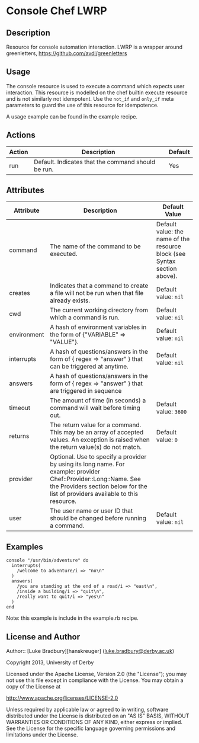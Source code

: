 # Console Chef LWRP
## Description
Resource for console automation interaction.
LWRP is a wrapper around greenletters, https://github.com/avdi/greenletters

## Usage
The console resource is used to execute a command which expects user interaction. This resource is modelled on the chef builtin execute resource and is not similarly not idempotent. Use the <code>not\_if</code> and <code>only\_if</code> meta parameters to guard the use of this resource for idempotence.

A usage example can be found in the example recipe.

## Actions
<table>
<thead> <tr> <th>Action</th> <th>Description</th> <th>Default</th> </tr> </thead>
<tbody>
<tr> <td>run</td> <td>Default. Indicates that the command should be run.</td> <td>Yes</td> </tr>
</tbody>
</table>

## Attributes
<table>
<thead> <tr><th>Attribute</th> <th>Description</th> <th>Default Value</th></tr> </thead>
<tbody>
<tr><td>command</td><td>The name of the command to be executed.</td><td>Default value: the name of the resource block (see Syntax section above).</td></tr></td></tr>
<tr><td>creates</td><td>Indicates that a command to create a file will not be run when that file already exists.</td><td> Default value: <code>nil</code></td></tr>
<tr><td>cwd</td><td>The current working directory from which a command is run.</td><td> Default value: <code>nil</code></td></tr>
<tr><td>environment</td><td>A hash of environment variables in the form of {"VARIABLE" => "VALUE"}.</td><td> Default value: <code>nil</code></td></tr>
<tr><td>interrupts</td><td>A hash of questions/answers in the form of { regex => "answer" } that can be triggered at anytime.</td><td> Default value: <code>nil</code></td></tr>
<tr><td>answers</td><td>A hash of questions/answers in the form of { regex => "answer" } that are triggered in sequence</td></tr>
<tr><td>timeout</td><td>The amount of time (in seconds) a command will wait before timing out.</td><td> Default value: <code>3600</code></td></tr>
<tr><td>returns</td><td>The return value for a command. This may be an array of accepted values. An exception is raised when the return value(s) do not match.</td><td>  Default value: <code>0</code></td></tr>
<tr><td>provider</td><td>Optional. Use to specify a provider by using its long name. For example: provider Chef::Provider::Long::Name. See the Providers section below for the list of providers available to this resource.</td></tr>
<tr><td>user</td><td>The user name or user ID that should be changed before running a command.</td><td> Default value: <code>nil</code></td></tr>
</tbody>
</table>

## Examples
````
console "/usr/bin/adventure" do
  interrupts(
    /welcome to adventure/i => "no\n"
  )
  answers(
    /you are standing at the end of a road/i => "east\n",
    /inside a building/i => "quit\n",
    /really want to quit/i => "yes\n"
  )
end
````
Note: this example is include in the example.rb recipe.

## License and Author
Author:: [Luke Bradbury][hanskreuger] (<luke.bradbury@derby.ac.uk>)

  Copyright 2013, University of Derby

Licensed under the Apache License, Version 2.0 (the "License");
you may not use this file except in compliance with the License.
You may obtain a copy of the License at

  http://www.apache.org/licenses/LICENSE-2.0

Unless required by applicable law or agreed to in writing, software
distributed under the License is distributed on an "AS IS" BASIS,
WITHOUT WARRANTIES OR CONDITIONS OF ANY KIND, either express or implied.
See the License for the specific language governing permissions and
limitations under the License.
